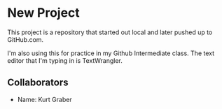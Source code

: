 # New Project

This project is a repository that started out local and later pushed up to GitHub.com.

I'm also using this for practice in my Github Intermediate class. The text editor that I'm typing in is TextWrangler.

## Collaborators

- Name: Kurt Graber
